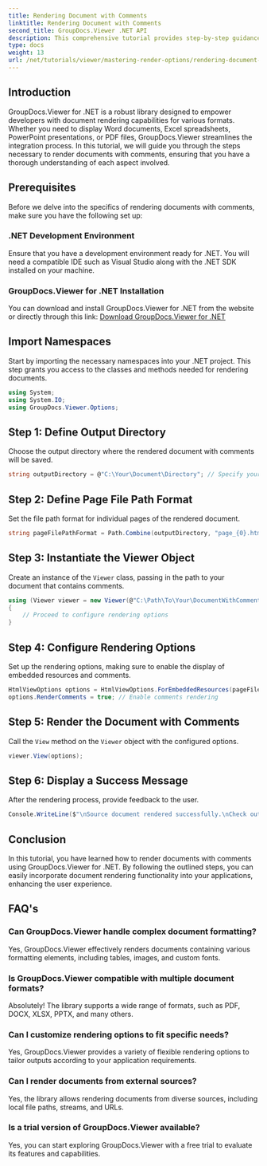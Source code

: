 ```yaml
---
title: Rendering Document with Comments
linktitle: Rendering Document with Comments
second_title: GroupDocs.Viewer .NET API
description: This comprehensive tutorial provides step-by-step guidance on rendering documents with comments in .NET applications using the GroupDocs.Viewer library.
type: docs
weight: 13
url: /net/tutorials/viewer/mastering-render-options/rendering-document-comments/
---
```

## Introduction

GroupDocs.Viewer for .NET is a robust library designed to empower developers with document rendering capabilities for various formats. Whether you need to display Word documents, Excel spreadsheets, PowerPoint presentations, or PDF files, GroupDocs.Viewer streamlines the integration process. In this tutorial, we will guide you through the steps necessary to render documents with comments, ensuring that you have a thorough understanding of each aspect involved.

## Prerequisites
Before we delve into the specifics of rendering documents with comments, make sure you have the following set up:

### .NET Development Environment
Ensure that you have a development environment ready for .NET. You will need a compatible IDE such as Visual Studio along with the .NET SDK installed on your machine.

### GroupDocs.Viewer for .NET Installation
You can download and install GroupDocs.Viewer for .NET from the website or directly through this link:
[Download GroupDocs.Viewer for .NET](https://releases.groupdocs.com/viewer/net/)

## Import Namespaces
Start by importing the necessary namespaces into your .NET project. This step grants you access to the classes and methods needed for rendering documents.

```csharp
using System;
using System.IO;
using GroupDocs.Viewer.Options;
```

## Step 1: Define Output Directory
Choose the output directory where the rendered document with comments will be saved.

```csharp
string outputDirectory = @"C:\Your\Document\Directory"; // Specify your directory path
```

## Step 2: Define Page File Path Format
Set the file path format for individual pages of the rendered document.

```csharp
string pageFilePathFormat = Path.Combine(outputDirectory, "page_{0}.html");
```

## Step 3: Instantiate the Viewer Object
Create an instance of the `Viewer` class, passing in the path to your document that contains comments.

```csharp
using (Viewer viewer = new Viewer(@"C:\Path\To\Your\DocumentWithComments.docx"))
{
    // Proceed to configure rendering options
}
```

## Step 4: Configure Rendering Options
Set up the rendering options, making sure to enable the display of embedded resources and comments.

```csharp
HtmlViewOptions options = HtmlViewOptions.ForEmbeddedResources(pageFilePathFormat);
options.RenderComments = true; // Enable comments rendering
```

## Step 5: Render the Document with Comments
Call the `View` method on the `Viewer` object with the configured options.

```csharp
viewer.View(options);
```

## Step 6: Display a Success Message
After the rendering process, provide feedback to the user.

```csharp
Console.WriteLine($"\nSource document rendered successfully.\nCheck output in {outputDirectory}.");
```

## Conclusion
In this tutorial, you have learned how to render documents with comments using GroupDocs.Viewer for .NET. By following the outlined steps, you can easily incorporate document rendering functionality into your applications, enhancing the user experience.

## FAQ's

### Can GroupDocs.Viewer handle complex document formatting?
Yes, GroupDocs.Viewer effectively renders documents containing various formatting elements, including tables, images, and custom fonts.

### Is GroupDocs.Viewer compatible with multiple document formats?
Absolutely! The library supports a wide range of formats, such as PDF, DOCX, XLSX, PPTX, and many others.

### Can I customize rendering options to fit specific needs?
Yes, GroupDocs.Viewer provides a variety of flexible rendering options to tailor outputs according to your application requirements.

### Can I render documents from external sources?
Yes, the library allows rendering documents from diverse sources, including local file paths, streams, and URLs.

### Is a trial version of GroupDocs.Viewer available?
Yes, you can start exploring GroupDocs.Viewer with a free trial to evaluate its features and capabilities.
